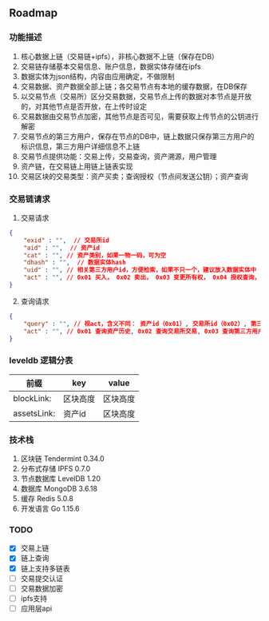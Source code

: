 ## Roadmap

### 功能描述

1. 核心数据上链（交易链+ipfs），非核心数据不上链（保存在DB）
2. 交易链存储基本交易信息、账户信息，数据实体存储在ipfs
3. 数据实体为json结构，内容由应用确定，不做限制
4. 交易数据、资产数据全部上链；各交易节点有本地的缓存数据，在DB保存
5. 以交易节点（交易所）区分交易数据，交易节点上传的数据对本节点是开放的，对其他节点是否开放，在上传时设定
6. 交易数据由交易节点加密，其他节点是否可见，需要获取上传节点的公钥进行解密
7. 交易节点的第三方用户，保存在节点的DB中，链上数据只保存第三方用户的标识信息，第三方用户详细信息不上链
8. 交易节点提供功能：交易上传，交易查询，资产溯源，用户管理
9. 资产链，在交易链上用链上链表实现
10. 交易区块的交易类型：资产买卖；查询授权（节点间发送公钥）；资产查询



### 交易链请求

1. 交易请求

```json
{
	"exid" : "",  // 交易所id 
	"aid" : "",  // 资产id 
	"cat" : "", // 资产类别，如果一物一码，可为空 
	"dhash" : "",  // 数据实体hash 
	"uid" : "", // 相关第三方用户id，方便检索，如果不只一个，建议放入数据实体中 
	"act" : "", // 0x01 买入， 0x02 卖出， 0x03 变更所有权， 0x04 授权查询， 0x05 查询资产 
}
```

2. 查询请求

```json
{
	"query" : "", // 视act，含义不同： 资产id（0x01）, 交易所id（0x02）, 第三方用户id（0x03）
	"act" : "", // 0x01 查询资产历史, 0x02 查询交易所交易, 0x03 查询第三方用户交易 
}
```



### leveldb 逻辑分表

| 前缀       | key             | value     |
| ---------- | --------------- | --------- |
| blockLink: | 区块高度        | 区块高度  |
| assetsLink:  | 资产id        | 区块高度  |



### 技术栈

1. 区块链 Tendermint 0.34.0
2. 分布式存储 IPFS 0.7.0
3. 节点数据库 LevelDB 1.20
4. 数据库 MongoDB 3.6.18
5. 缓存 Redis 5.0.8
6. 开发语言 Go 1.15.6



### TODO

- [x] 交易上链
- [x] 链上查询
- [x] 链上支持多链表
- [ ] 交易提交认证
- [ ] 交易数据加密
- [ ] ipfs支持
- [ ] 应用层api
